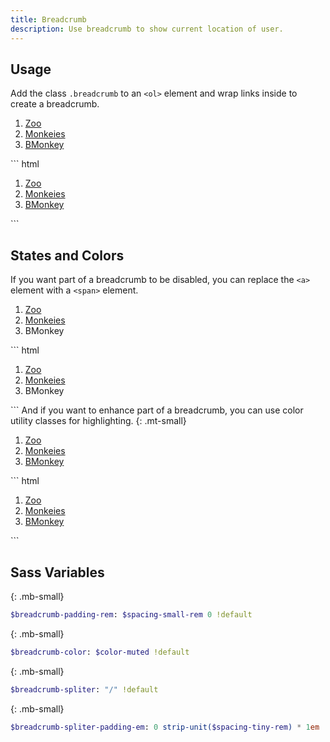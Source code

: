 ```yaml
---
title: Breadcrumb
description: Use breadcrumb to show current location of user.
---
```



## Usage
Add the class `.breadcrumb` to an `<ol>` element and wrap links inside to create a breadcrumb.
<ol class="breadcrumb">
  <li><a href="#" data-turbolinks="false">Zoo</a></li>
  <li><a href="#" data-turbolinks="false">Monkeies</a></li>
  <li><a href="#" data-turbolinks="false">BMonkey</a></li>
</ol>
``` html
<ol class="breadcrumb">
  <li><a href="#">Zoo</a></li>
  <li><a href="#">Monkeies</a></li>
  <li><a href="#">BMonkey</a></li>
</ol>
```


## States and Colors
If you want part of a breadcrumb to be disabled, you can replace the `<a>` element with a `<span>` element.
<ol class="breadcrumb">
  <li><a href="#" data-turbolinks="false">Zoo</a></li>
  <li><a href="#" data-turbolinks="false">Monkeies</a></li>
  <li><span>BMonkey</span></li>
</ol>
``` html
<ol class="breadcrumb">
  <li><a href="#">Zoo</a></li>
  <li><a href="#">Monkeies</a></li>
  <li><span>BMonkey</span></li>
</ol>
```
And if you want to enhance part of a breadcrumb, you can use color utility classes for highlighting.
{: .mt-small}

<ol class="breadcrumb">
  <li><a href="#" data-turbolinks="false">Zoo</a></li>
  <li><a href="#" data-turbolinks="false">Monkeies</a></li>
  <li><a class="c-primary" href="#" data-turbolinks="false">BMonkey</a></li>
</ol>
``` html
<ol class="breadcrumb">
  <li><a href="#">Zoo</a></li>
  <li><a href="#">Monkeies</a></li>
  <li><a class="c-primary" href="#">BMonkey</a></li>
</ol>
```


## Sass Variables
{: .mb-small}

``` sass
$breadcrumb-padding-rem: $spacing-small-rem 0 !default
```
{: .mb-small}

``` sass
$breadcrumb-color: $color-muted !default
```
{: .mb-small}

``` sass
$breadcrumb-spliter: "/" !default
```
{: .mb-small}

``` sass
$breadcrumb-spliter-padding-em: 0 strip-unit($spacing-tiny-rem) * 1em !default
```